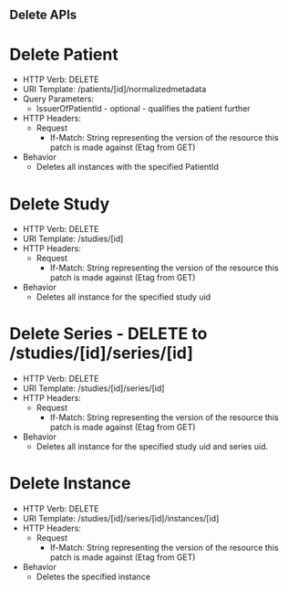 Delete APIs
-----------

# Delete Patient 
  - HTTP Verb: DELETE 
  - URI Template: /patients/[id]/normalizedmetadata
  - Query Parameters:
    - IssuerOfPatientId - optional - qualifies the patient further
  - HTTP Headers:
    - Request
      - If-Match: String representing the version of the resource this patch is made against (Etag from GET)
  - Behavior
    - Deletes all instances with the specified PatientId

# Delete Study 
  - HTTP Verb: DELETE 
  - URI Template: /studies/[id]
  - HTTP Headers:
    - Request
      - If-Match: String representing the version of the resource this patch is made against (Etag from GET)
  - Behavior
    - Deletes all instance for the specified study uid

# Delete Series - DELETE to /studies/[id]/series/[id]
  - HTTP Verb: DELETE 
  - URI Template: /studies/[id]/series/[id]
  - HTTP Headers:
    - Request
      - If-Match: String representing the version of the resource this patch is made against (Etag from GET)
  - Behavior
    - Deletes all instance for the specified study uid and series uid.  

# Delete Instance 
  - HTTP Verb: DELETE 
  - URI Template: /studies/[id]/series/[id]/instances/[id]
  - HTTP Headers:
    - Request
      - If-Match: String representing the version of the resource this patch is made against (Etag from GET)
  - Behavior
    - Deletes the specified instance